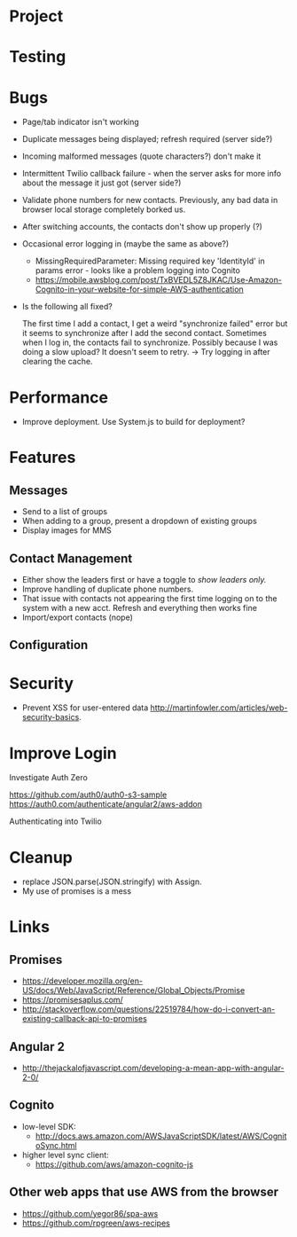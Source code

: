 # Project

# Testing

# Bugs

* Page/tab indicator isn't working
* Duplicate messages being displayed; refresh required (server side?)
* Incoming malformed messages (quote characters?) don't make it
* Intermittent Twilio callback failure - when the server asks for more info about the message it just got (server side?)
* Validate phone numbers for new contacts.  Previously, any bad data in browser local storage completely borked us.
* After switching accounts, the contacts don't show up properly (?)
* Occasional error logging in (maybe the same as above?)
  * MissingRequiredParameter: Missing required key 'IdentityId' in params error - looks like a problem logging into Cognito
  * https://mobile.awsblog.com/post/TxBVEDL5Z8JKAC/Use-Amazon-Cognito-in-your-website-for-simple-AWS-authentication
* Is the following all fixed?

  The first time I add a contact, I get a weird "synchronize failed" error but it seems to synchronize after I add the second contact.
Sometimes when I log in, the contacts fail to synchronize.  Possibly because I was doing a slow upload?  It doesn't seem to retry.
 -> Try logging in after clearing the cache.


# Performance

* Improve deployment.  Use System.js to build for deployment?

# Features

## Messages

* Send to a list of groups
* When adding to a group, present a dropdown of existing groups
* Display images for MMS

## Contact Management

* Either show the leaders first or have a toggle to *show leaders only.*
* Improve handling of duplicate phone numbers.
* That issue with contacts not appearing the first time logging on to the system with a new acct.  Refresh and everything then works fine
* Import/export contacts (nope)

## Configuration

# Security

* Prevent XSS for user-entered data
http://martinfowler.com/articles/web-security-basics.

# Improve Login

Investigate Auth Zero

https://github.com/auth0/auth0-s3-sample
https://auth0.com/authenticate/angular2/aws-addon

Authenticating into Twilio

# Cleanup

* replace JSON.parse(JSON.stringify) with Assign.
* My use of promises is a mess

# Links

## Promises
* https://developer.mozilla.org/en-US/docs/Web/JavaScript/Reference/Global_Objects/Promise
* https://promisesaplus.com/
* http://stackoverflow.com/questions/22519784/how-do-i-convert-an-existing-callback-api-to-promises

## Angular 2
* http://thejackalofjavascript.com/developing-a-mean-app-with-angular-2-0/

## Cognito
* low-level SDK:
  * http://docs.aws.amazon.com/AWSJavaScriptSDK/latest/AWS/CognitoSync.html
* higher level sync client:
  * https://github.com/aws/amazon-cognito-js

## Other web apps that use AWS from the browser
* https://github.com/yegor86/spa-aws
* https://github.com/rpgreen/aws-recipes